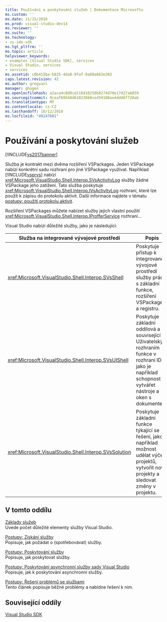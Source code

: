 ```yaml
---
title: Používání a poskytování služeb | Dokumentace Microsoftu
ms.custom: ''
ms.date: 11/15/2016
ms.prod: visual-studio-dev14
ms.reviewer: ''
ms.suite: ''
ms.technology:
- vs-ide-sdk
ms.tgt_pltfrm: ''
ms.topic: article
helpviewer_keywords:
- examples [Visual Studio SDK], services
- Visual Studio, services
- services
ms.assetid: c0b415ba-b825-4da0-9faf-8a60a663e302
caps.latest.revision: 42
ms.author: gregvanl
manager: ghogen
ms.openlocfilehash: a2aca4c0d9ce518410250b8274d70e17d27ab859
ms.sourcegitcommit: 9ceaf69568d61023868ced59108ae4dd46f720ab
ms.translationtype: MT
ms.contentlocale: cs-CZ
ms.lasthandoff: 10/12/2018
ms.locfileid: "49247601"
---
```

# <a name="using-and-providing-services"></a>Používání a poskytování služeb
[!INCLUDE[vs2017banner](../includes/vs2017banner.md)]

Služba je kontrakt mezi dvěma rozšíření VSPackages. Jeden VSPackage nabízí konkrétní sadu rozhraní pro jiné VSPackage využívat. Například [!INCLUDE[vsprvs](../includes/vsprvs-md.md)] nabízí <xref:Microsoft.VisualStudio.Shell.Interop.SVsActivityLog> služby žádné VSPackage jeho zatížení. Tato služba poskytuje <xref:Microsoft.VisualStudio.Shell.Interop.IVsActivityLog> rozhraní, které lze použít k zápisu do protokolu aktivit. Další informace najdete v tématu [postupy: použití protokolu aktivit](../extensibility/how-to-use-the-activity-log.md).  
  
 Rozšíření VSPackages můžete nabízet služby jejich vlastní použití <xref:Microsoft.VisualStudio.Shell.Interop.IProfferService> rozhraní...  
  
 Visual Studio nabízí důležité služby, jako je následující:  
  
|Služba na integrované vývojové prostředí|Popis|  
|-----------------|-----------------|  
|<xref:Microsoft.VisualStudio.Shell.Interop.SVsShell>|Poskytuje přístup k integrované vývojové prostředí služby práci s základní funkce, rozšíření VSPackages a registru.|  
|<xref:Microsoft.VisualStudio.Shell.Interop.SVsUIShell>|Poskytuje základní oddílová a související s Uživatelským rozhraním funkce v rozhraní IDE, jako je například schopnost vytvářet nástroje a oken s dokumentem.|  
|<xref:Microsoft.VisualStudio.Shell.Interop.SVsSolution>|Poskytuje základní funkce týkající se řešení, jako je například možnost udělat výčet projektů, vytvořit nové projekty a sledovat změny v projektu.|  
  
## <a name="in-this-section"></a>V tomto oddílu  
 [Základy služeb](../extensibility/internals/service-essentials.md)  
 Uvede počet důležité elementy služby Visual Studio.  
  
 [Postupy: Získání služby](../extensibility/how-to-get-a-service.md)  
 Popisuje, jak požádat o (spotřebovávat) služby.  
  
 [Postupy: Poskytování služby](../extensibility/how-to-provide-a-service.md)  
 Popisuje, jak poskytovat služby.  
  
 [Postupy: Poskytování asynchronní služby sady Visual Studio](../extensibility/how-to-provide-an-asynchronous-visual-studio-service.md)  
 Popisuje, jak k poskytování asynchronní služby.  
  
 [Postupy: Řešení problémů se službami](../extensibility/how-to-troubleshoot-services.md)  
 Tento článek popisuje běžné problémy a nabídne řešení k nim.  
  
## <a name="related-sections"></a>Související oddíly  
 [Visual Studio SDK](../extensibility/visual-studio-sdk.md)

